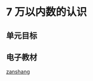 # 7 万以内数的认识

## 单元目标


## 电子教材

<Ebook grade="xxsx2b" :pages="74" :paged="99" ></Ebook>

[zanshang](../res/zanshang.md ':include')